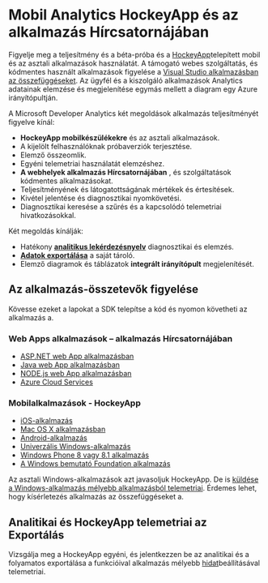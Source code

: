 <properties
    pageTitle="Teljesítményét figyelve Fejlesztőeszközök Analytics a mobil web Apps-alkalmazások |} Microsoft Azure"
    description="Alkalmazás teljesítményének és a használat figyelése mobilalkalmazás fejlesztők számára. , asztali, webes szolgáltatás és kódmentes alkalmazások HockeyApp és az alkalmazás az összefüggéseket."
    authors="alancameronwills"
    services="application-insights"
    documentationCenter=""
    manager="douge"/>

<tags
    ms.service="application-insights"
    ms.workload="tbd"
    ms.tgt_pltfrm="ibiza"
    ms.devlang="na"
    ms.topic="article" 
    ms.date="09/19/2016"
    ms.author="awills"/>

# <a name="mobile-analytics-with-hockeyapp-and-application-insights"></a>Mobil Analytics HockeyApp és az alkalmazás Hírcsatornájában

Figyelje meg a teljesítmény és a béta-próba és a [HockeyApp](https://hockeyapp.net/)telepített mobil és az asztali alkalmazások használatát. A támogató webes szolgáltatás, és kódmentes használt alkalmazások figyelése a [Visual Studio alkalmazásban az összefüggéseket](app-insights-overview.md). Az ügyfél és a kiszolgáló alkalmazások Analytics adatainak elemzése és megjelenítése egymás mellett a diagram egy Azure irányítópultján.

A Microsoft Developer Analytics két megoldások alkalmazás teljesítményét figyelve kínál:

* **HockeyApp mobilkészülékekre** és az asztali alkalmazások.
 * A kijelölt felhasználóknak próbaverziók terjesztése.
 * Elemző összeomlik.
 * Egyéni telemetriai használatát elemzéshez.
* **A webhelyek alkalmazás Hírcsatornájában** , és szolgáltatások kódmentes alkalmazásokat.
 * Teljesítményének és látogatottságának mértékek és értesítések.
 * Kivétel jelentése és diagnosztikai nyomkövetési.
 * Diagnosztikai keresése a szűrés és a kapcsolódó telemetriai hivatkozásokkal.

Két megoldás kínálják:

 * Hatékony **[analitikus lekérdezésnyelv](app-insights-analytics.md)** diagnosztikai és elemzés.
 * **[Adatok exportálása](app-insights-export-telemetry.md)** a saját tároló.
 * Elemző diagramok és táblázatok **integrált irányítópult** megjelenítését.

## <a name="monitor-your-app-components"></a>Az alkalmazás-összetevők figyelése

Kövesse ezeket a lapokat a SDK telepítse a kód és nyomon követheti az alkalmazás a.

### <a name="web-apps---application-insights"></a>Web Apps alkalmazások – alkalmazás Hírcsatornájában

* [ASP.NET web App alkalmazásban](app-insights-asp-net.md) 
* [Java web App alkalmazásban](app-insights-java-get-started.md)
* [NODE.js web App alkalmazásban](https://github.com/Microsoft/ApplicationInsights-node.js)
* [Azure Cloud Services](app-insights-cloudservices.md)

### <a name="mobile-apps---hockeyapp"></a>Mobilalkalmazások - HockeyApp

* [iOS-alkalmazás](https://support.hockeyapp.net/kb/client-integration-ios-mac-os-x-tvos/hockeyapp-for-ios)
* [Mac OS X alkalmazásban](https://support.hockeyapp.net/kb/client-integration-ios-mac-os-x-tvos/hockeyapp-for-mac-os-x)
* [Android-alkalmazás](https://support.hockeyapp.net/kb/client-integration-android/hockeyapp-for-android-sdk)
* [Univerzális Windows-alkalmazás](https://support.hockeyapp.net/kb/client-integration-windows-and-windows-phone/how-to-create-an-app-for-uwp)
* [Windows Phone 8 vagy 8.1 alkalmazás](https://support.hockeyapp.net/kb/client-integration-windows-and-windows-phone/hockeyapp-for-windows-phone-silverlight-apps-80-and-81)
* [A Windows bemutató Foundation alkalmazás](https://support.hockeyapp.net/kb/client-integration-windows-and-windows-phone/hockeyapp-for-windows-wpf-apps)

Az asztali Windows-alkalmazások azt javasoljuk HockeyApp. De is [küldése a Windows-alkalmazás mélyebb alkalmazásból telemetriai](app-insights-windows-desktop.md). Érdemes lehet, hogy kísérletezés alkalmazás az összefüggéseket a.


## <a name="analytics-and-export-for-hockeyapp-telemetry"></a>Analitikai és HockeyApp telemetriai az Exportálás

Vizsgálja meg a HockeyApp egyéni, és jelentkezzen be az analitikai és a folyamatos exportálása a funkcióival alkalmazás mélyebb [hidat](app-insights-hockeyapp-bridge-app.md)beállításával telemetriai.




